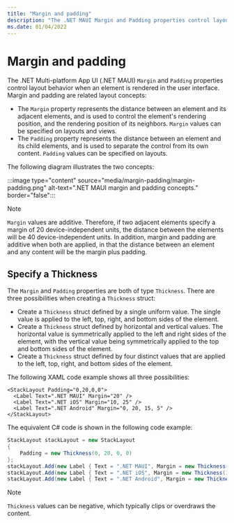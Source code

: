 ```yaml
---
title: "Margin and padding"
description: "The .NET MAUI Margin and Padding properties control layout behavior when an element is rendered in the user interface."
ms.date: 01/04/2022
---
```


# Margin and padding

The .NET Multi-platform App UI (.NET MAUI) `Margin` and `Padding` properties control layout behavior when an element is rendered in the user interface. Margin and padding are related layout concepts:

- The `Margin` property represents the distance between an element and its adjacent elements, and is used to control the element's rendering position, and the rendering position of its neighbors. `Margin` values can be specified on layouts and views.
- The `Padding` property represents the distance between an element and its child elements, and is used to separate the control from its own content. `Padding` values can be specified on layouts.

The following diagram illustrates the two concepts:

:::image type="content" source="media/margin-padding/margin-padding.png" alt-text=".NET MAUI margin and padding concepts." border="false":::

> [!NOTE]
> `Margin` values are additive. Therefore, if two adjacent elements specify a margin of 20 device-independent units, the distance between the elements will be 40 device-independent units. In addition, margin and padding are additive when both are applied, in that the distance between an element and any content will be the margin plus padding.

## Specify a Thickness

The `Margin` and `Padding` properties are both of type `Thickness`. There are three possibilities when creating a `Thickness` struct:

- Create a `Thickness` struct defined by a single uniform value. The single value is applied to the left, top, right, and bottom sides of the element.
- Create a `Thickness` struct defined by horizontal and vertical values. The horizontal value is symmetrically applied to the left and right sides of the element, with the vertical value being symmetrically applied to the top and bottom sides of the element.
- Create a `Thickness` struct defined by four distinct values that are applied to the left, top, right, and bottom sides of the element.

The following XAML code example shows all three possibilities:

```xaml
<StackLayout Padding="0,20,0,0">
  <Label Text=".NET MAUI" Margin="20" />
  <Label Text=".NET iOS" Margin="10, 25" />
  <Label Text=".NET Android" Margin="0, 20, 15, 5" />
</StackLayout>
```

The equivalent C# code is shown in the following code example:

```csharp
StackLayout stackLayout = new StackLayout
{
    Padding = new Thickness(0, 20, 0, 0)
};  
stackLayout.Add(new Label { Text = ".NET MAUI", Margin = new Thickness(20) });
stackLayout.Add(new Label { Text = ".NET iOS", Margin = new Thickness(10, 25) });
stackLayout.Add(new Label { Text = ".NET Android", Margin = new Thickness(0, 20, 15, 5) });
```

> [!NOTE]
> `Thickness` values can be negative, which typically clips or overdraws the content.

